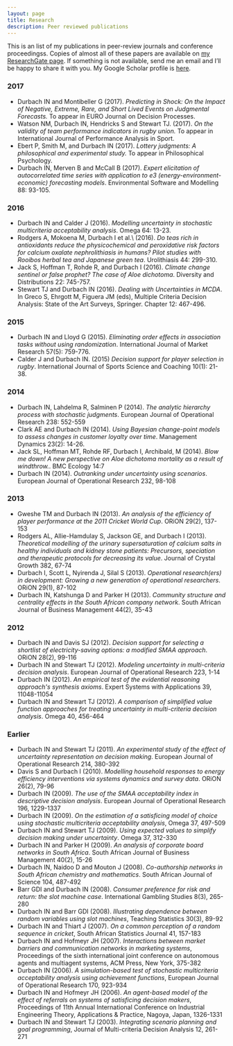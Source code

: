 ```yaml
---
layout: page
title: Research
description: Peer reviewed publications
---
```


This is an list of my publications in peer-review journals and conference proceedingss. Copies of almost all of these papers are available on [my ResearchGate page](https://www.researchgate.net/profile/Ian_Durbach). If something is not available, send me an email and I’ll be happy to share it with you. My Google Scholar profile is [here](https://scholar.google.co.za/citations?user=xwALMPgAAAAJ&hl=en).

### 2017

- Durbach IN and Montibeller G (2017). *Predicting in Shock: On the Impact of Negative, Extreme, Rare, and Short Lived Events on Judgmental Forecasts.* To appear in EURO Journal on Decision Processes.
- Watson NM, Durbach IN, Hendricks S and Stewart TJ. (2017). *On the validity of team performance indicators in rugby union.* To appear in International Journal of Performance Analysis in Sport.
- Ebert P, Smith M, and Durbach IN (2017). *Lottery judgments: A philosophical and experimental study.* To appear in Philosophical Psychology.
- Durbach IN, Merven B and McCall B (2017). *Expert elicitation of autocorrelated time series with application to e3 (energy-environment-economic) forecasting models*. Environmental Software and Modelling 88: 93-105.

### 2016

- Durbach IN and Calder J (2016). *Modelling uncertainty in stochastic multicriteria acceptability analysis*. Omega 64: 13-23.
- Rodgers A, Mokoena M, Durbach I et al.\ (2016). *Do teas rich in antioxidants reduce the physicochemical and peroxidative risk factors for calcium oxalate nephrolithiasis in humans? Pilot studies with Rooibos herbal tea and Japanese green tea*. Urolithiasis 44: 299-310.
- Jack S, Hoffman T, Rohde R, and Durbach I (2016). *Climate change sentinel or false prophet? The case of Aloe dichotoma*. Diversity and Distributions 22: 745-757.
- Stewart TJ and Durbach IN (2016). *Dealing with Uncertainties in MCDA*. In Greco S, Ehrgott M, Figuera JM (eds), Multiple Criteria Decision Analysis: State of the Art Surveys, Springer. Chapter 12: 467-496.

### 2015

- Durbach IN and Lloyd G (2015). *Eliminating order effects in association tasks without using randomization*. International Journal of Market Research 57(5): 759-776.
- Calder J and Durbach IN. (2015) *Decision support for player selection in rugby*. International Journal of Sports Science and Coaching 10(1): 21-38.

### 2014

- Durbach IN, Lahdelma R, Salminen P (2014). *The analytic hierarchy process with stochastic judgments*. European Journal of Operational Research 238: 552-559
- Clark AE and Durbach IN (2014). *Using Bayesian change-point models to assess changes in customer loyalty over time*. Management Dynamics 23(2): 14-26.
- Jack SL, Hoffman MT, Rohde RF, Durbach I, Archibald, M (2014). *Blow me down! A new perspective on Aloe dichotoma mortality as a result of windthrow.*. BMC Ecology 14:7
- Durbach IN (2014). *Outranking under uncertainty using scenarios*. European Journal of Operational Research 232, 98-108

### 2013

- Gweshe TM and Durbach IN (2013). *An analysis of the efficiency of player performance at the 2011 Cricket World Cup*. ORiON 29(2), 137-153
- Rodgers AL, Allie-Hamdulay S, Jackson GE, and Durbach I (2013). *Theoretical modelling of the urinary supersaturation of calcium salts in healthy individuals and kidney stone patients: Precursors, speciation and therapeutic protocols for decreasing its value*. Journal of Crystal Growth 382, 67-74
- Durbach I, Scott L, Nyirenda J, Silal S (2013). *Operational research(ers) in development: Growing a new generation of operational researchers*. ORiON 29(1), 87-102
- Durbach IN, Katshunga D and Parker H (2013). *Community structure and centrality effects in the South African company network*. South African Journal of Business Management 44(2), 35-43 

### 2012 

- Durbach IN and Davis SJ (2012). *Decision support for selecting a shortlist of electricity-saving options: a modified SMAA approach*. ORiON 28(2), 99-116
- Durbach IN and Stewart TJ (2012). *Modeling uncertainty in multi-criteria decision analysis*. European Journal of Operational Research 223, 1-14 
- Durbach IN (2012). *An empirical test of the evidential reasoning approach's synthesis axioms*. Expert Systems with Applications 39, 11048-11054
- Durbach IN and Stewart TJ (2012). *A comparison of simplified value function approaches for treating uncertainty in multi-criteria decision analysis*. Omega 40, 456-464 

### Earlier

- Durbach IN and Stewart TJ (2011). *An experimental study of the effect of uncertainty representation on decision making*. European Journal of Operational Research 214, 380-392 
- Davis S and Durbach I (2010). *Modelling household responses to energy efficiency interventions via systems dynamics and survey data*. ORiON 26(2), 79-96 
- Durbach IN (2009). *The use of the SMAA acceptability index in descriptive decision analysis*. European Journal of Operational Research 196, 1229-1337 
- Durbach IN (2009). *On the estimation of a satisficing model of choice using stochastic multicriteria acceptability analysis*, Omega 37, 497-509 
- Durbach IN and Stewart TJ (2009). *Using expected values to simplify decision making under uncertainty*. Omega 37, 312-330 
- Durbach IN and Parker H (2009). *An analysis of corporate board networks in South Africa*. South African Journal of Business Management 40(2), 15-26
- Durbach IN, Naidoo D and Mouton J (2008). *Co-authorship networks in South African chemistry and mathematics*. South African Journal of Science 104, 487-492 
- Barr GDI and Durbach IN (2008). *Consumer preference for risk and return: the slot machine case*. International Gambling Studies 8(3), 265-280 
- Durbach IN and Barr GDI (2008). *Illustrating dependence between random variables using slot machines*, Teaching Statistics 30(3), 89-92 
- Durbach IN and Thiart J (2007). *On a common perception of a random sequence in cricket*, South African Statistics Journal 41, 157-183 
- Durbach IN and Hofmeyr JH (2007). *Interactions between market barriers and communication networks in marketing systems*, Proceedings of the sixth international joint conference on autonomous agents and multiagent systems, ACM Press, New York, 375-382 
- Durbach IN (2006). *A simulation-based test of stochastic multicriteria acceptability analysis using achievement functions*, European Journal of Operational Research 170, 923-934
- Durbach IN and Hofmeyr JH (2006). *An agent-based model of the effect of referrals on systems of satisficing decision makers*, Proceedings of 11th Annual International Conference on Industrial Engineering Theory, Applications \& Practice, Nagoya, Japan, 1326-1331  
- Durbach IN and Stewart TJ (2003). *Integrating scenario planning and goal programming*, Journal of Multi-criteria Decision Analysis 12, 261-271
